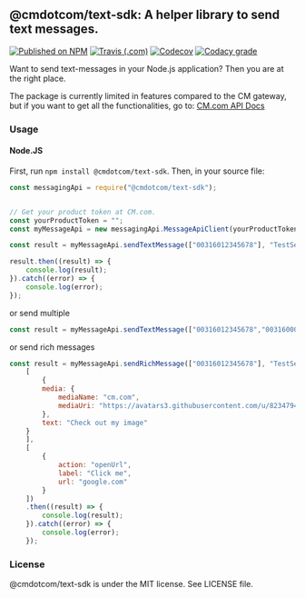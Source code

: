 ## @cmdotcom/text-sdk: A helper library to send text messages.

[![Published on NPM](https://img.shields.io/npm/v/@cmdotcom/text-sdk.svg)](https://www.npmjs.com/package/@cmdotcom/text-sdk)
[![Travis (.com)](https://img.shields.io/travis/com/cmdotcom/text-sdk-javascript.svg)](https://travis-ci.com/cmdotcom/text-sdk-javascript)
[![Codecov](https://img.shields.io/codecov/c/github/cmdotcom/text-sdk-javascript.svg)](https://codecov.io/gh/cmdotcom/text-sdk-javascript)
[![Codacy grade](https://img.shields.io/codacy/grade/576913f8bbde429cb9cd15998f6ee070.svg)](https://app.codacy.com/project/CMTelecom/text-sdk-javascript/dashboard)



Want to send text-messages in your Node.js application? Then you are at the right place.

The package is currently limited in features compared to the CM gateway, but if you want to get all the functionalities, go to: [CM.com API Docs](https://docs.cmtelecom.com/bulk-sms/v1.0)

### Usage
#### Node.JS
First, run `npm install @cmdotcom/text-sdk`. Then, in your source file:
```javascript
const messagingApi = require("@cmdotcom/text-sdk");


// Get your product token at CM.com.
const yourProductToken = "";
const myMessageApi = new messagingApi.MessageApiClient(yourProductToken);

const result = myMessageApi.sendTextMessage(["00316012345678"], "TestSender", "Hello world?!");

result.then((result) => {
    console.log(result);
}).catch((error) => {
    console.log(error);
});
```

or send multiple
```javascript
const result = myMessageApi.sendTextMessage(["00316012345678","003160000000"], "TestSender", "Hello world?!");
```

  or send rich messages
```javascript
const result = myMessageApi.sendRichMessage(["00316012345678"], "TestSender", "Hello world?!", null, ["Viber"],
    [
        {
        media: {
            mediaName: "cm.com",
            mediaUri: "https://avatars3.githubusercontent.com/u/8234794?s=200&v=4"
        },
        text: "Check out my image"
    }
    ],
    [
        {
            action: "openUrl",
            label: "Click me",
            url: "google.com"
        }
    ])
    .then((result) => {
        console.log(result);
    }).catch((error) => {
        console.log(error);
    });
```



### License
@cmdotcom/text-sdk is under the MIT license. See LICENSE file.
